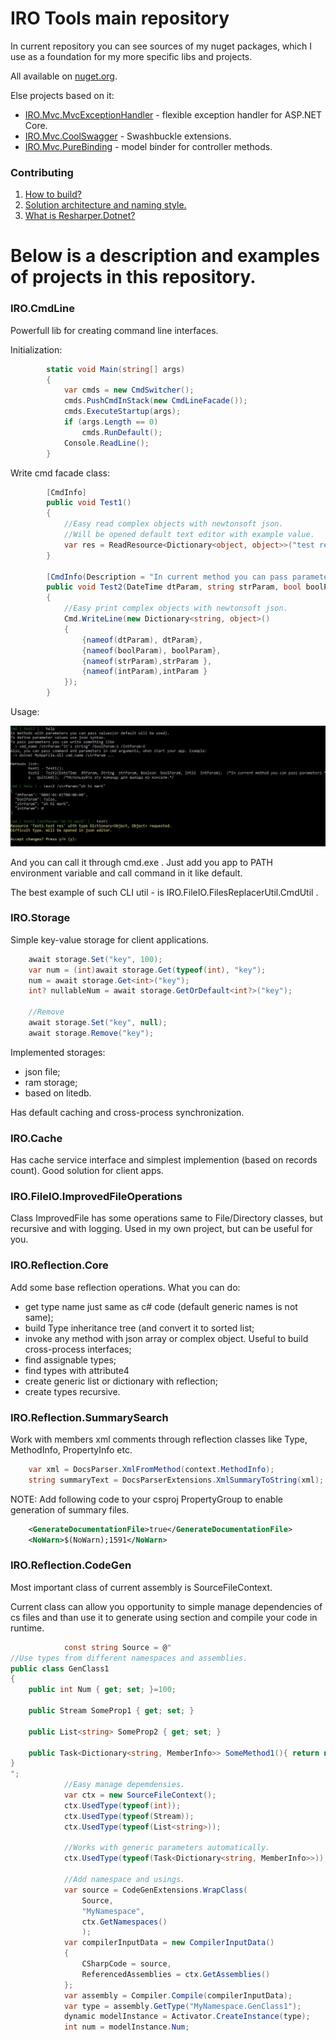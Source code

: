 # IRO Tools main repository

In current repository you can see sources of my nuget packages, which I use as a foundation for my more specific libs and projects.

All available on [nuget.org](nuget.org).

Else projects based on it:
- [IRO.Mvc.MvcExceptionHandler](https://github.com/IT-rolling-out/IRO.Mvc/tree/master/src/Mvc/IRO.Mvc.MvcExceptionHandler) - flexible exception handler for ASP.NET Core.
- [IRO.Mvc.CoolSwagger](https://github.com/IT-rolling-out/IRO.Mvc/tree/master/src/Mvc/IRO.Mvc.CoolSwagger) - Swashbuckle extensions.
- [IRO.Mvc.PureBinding](https://github.com/IT-rolling-out/IRO.Mvc/tree/master/src/Mvc/IRO.Mvc.PureBinding) - model binder for controller methods.

### Contributing

1. [How to build?](docs/Contributing/Build.md)
1. [Solution architecture and naming style.](docs/Contributing/Sln.md)
1. [What is Resharper.Dotnet?](docs/Contributing/Resharper.md)

# Below is a description and examples of projects in this repository.

### IRO.CmdLine

Powerfull lib for creating command line interfaces.

Initialization:

```csharp
        static void Main(string[] args)
        {
            var cmds = new CmdSwitcher();
            cmds.PushCmdInStack(new CmdLineFacade());
            cmds.ExecuteStartup(args);
            if (args.Length == 0) 
                cmds.RunDefault();
            Console.ReadLine();
        }
```

Write cmd facade class:

```csharp
        [CmdInfo]
        public void Test1()
        {
            //Easy read complex objects with newtonsoft json.
            //Will be opened default text editor with example value.
            var res = ReadResource<Dictionary<object, object>>("test res");
        }

        [CmdInfo(Description = "In current method you can pass parameters.")]
        public void Test2(DateTime dtParam, string strParam, bool boolParam, int intParam)
        {
            //Easy print complex objects with newtonsoft json.
            Cmd.WriteLine(new Dictionary<string, object>()
            {
                {nameof(dtParam), dtParam},
                {nameof(boolParam), boolParam},
                {nameof(strParam),strParam },
                {nameof(intParam),intParam }
            });
        }
```

Usage:

![](docs/Resources/CmdLineExample.JPG)

And you can call it through cmd.exe . Just add you app to PATH environment variable and call command in it like default.

The best example of such CLI util - is IRO.FileIO.FilesReplacerUtil.CmdUtil .

### IRO.Storage

Simple key-value storage for client applications.

```csharp
    await storage.Set("key", 100);
    var num = (int)await storage.Get(typeof(int), "key");
    num = await storage.Get<int>("key");
    int? nullableNum = await storage.GetOrDefault<int?>("key");
    
	//Remove
    await storage.Set("key", null);
	await storage.Remove("key");
```

Implemented storages:
- json file;
- ram storage;
- based on litedb.

Has default caching and cross-process synchronization.

### IRO.Cache

Has cache service interface and simplest implemention (based on records count). Good solution for client apps.

### IRO.FileIO.ImprovedFileOperations

Class ImprovedFile has some operations same to File/Directory classes, but recursive and with logging. 
Used in my own project, but can be useful for you.

### IRO.Reflection.Core

Add some base reflection operations. What you can do:
- get type name just same as c# code (default generic names is not same);
- build Type inheritance tree (and convert it to sorted list;
- invoke any method with json array or complex object. Useful to build cross-process interfaces;
- find assignable types;
- find types with attribute4
- create generic list or dictionary with reflection;
- create types recursive.

### IRO.Reflection.SummarySearch

Work with members xml comments through reflection classes like Type, MethodInfo, PropertyInfo etc.

```csharp
    var xml = DocsParser.XmlFromMethod(context.MethodInfo);
    string summaryText = DocsParserExtensions.XmlSummaryToString(xml);
```

NOTE: Add following code to your csproj PropertyGroup to enable generation of summary files.

```xml
    <GenerateDocumentationFile>true</GenerateDocumentationFile>
	<NoWarn>$(NoWarn);1591</NoWarn>
```

### IRO.Reflection.CodeGen

Most important class of current assembly is SourceFileContext.

Current class can allow you opportunity to simple manage dependencies of cs files and than use it to generate using section and compile your code in runtime.

```csharp
            const string Source = @"
//Use types from different namespaces and assemblies.
public class GenClass1
{
    public int Num { get; set; }=100;
    
    public Stream SomeProp1 { get; set; }

    public List<string> SomeProp2 { get; set; }

    public Task<Dictionary<string, MemberInfo>> SomeMethod1(){ return null; }
}
";
            //Easy manage depemdensies.
            var ctx = new SourceFileContext();
            ctx.UsedType(typeof(int));
            ctx.UsedType(typeof(Stream));
            ctx.UsedType(typeof(List<string>));

            //Works with generic parameters automatically.
            ctx.UsedType(typeof(Task<Dictionary<string, MemberInfo>>));

            //Add namespace and usings.
            var source = CodeGenExtensions.WrapClass(
                Source,
                "MyNamespace",
                ctx.GetNamespaces()
                );
            var compilerInputData = new CompilerInputData()
            {
                CSharpCode = source,
                ReferencedAssemblies = ctx.GetAssemblies()
            };
            var assembly = Compiler.Compile(compilerInputData);
            var type = assembly.GetType("MyNamespace.GenClass1");
            dynamic modelInstance = Activator.CreateInstance(type);
            int num = modelInstance.Num;
```